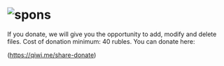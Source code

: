 # ![spons](http://dazsfr.ru/joxi_screenshot_1578256668368.png)

If you donate, we will give you the opportunity to add, modify and delete files. Cost of donation minimum: 40 rubles. You can donate here:

(https://qiwi.me/share-donate)

